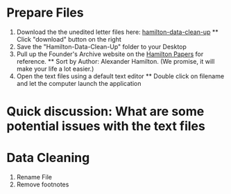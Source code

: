 # Prepare Files
1. Download the the unedited letter files here: [hamilton-data-clean-up](https://github.com/sduke/Collections-As-Data-Voyant/blob/master/Hamilton-Data-Clean-Up.zip)
** Click "download" button on the right
2. Save the "Hamilton-Data-Clean-Up" folder to your Desktop 
3. Pull up the Founder's Archive website on the [Hamilton Papers](https://founders.archives.gov/search/Project:%22Hamilton%20Papers%22) for reference.
** Sort by Author: Alexander Hamilton. (We promise, it will make your life a lot easier.)
4. Open the text files using a default text editor 
** Double click on filename and let the computer launch the application 

# Quick discussion: What are some potential issues with the text files

# Data Cleaning
1.  Rename File
2.  Remove footnotes

